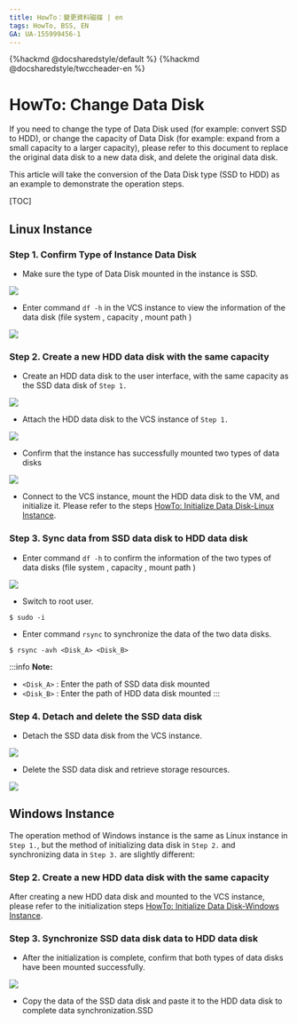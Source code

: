 ```yaml
---
title: HowTo：變更資料磁碟 | en
tags: HowTo, BSS, EN
GA: UA-155999456-1
---
```


{%hackmd @docsharedstyle/default %}
{%hackmd @docsharedstyle/twccheader-en %}

# HowTo: Change Data Disk

If you need to change the type of Data Disk used (for example: convert SSD to HDD), or change the capacity of Data Disk (for example: expand from a small capacity to a larger capacity), please refer to this document to replace the original data disk to a new data disk, and delete the original data disk.

This article will take the conversion of the Data Disk type (SSD to HDD) as an example to demonstrate the operation steps. 

[TOC]

## Linux Instance


### Step 1. Confirm Type of Instance Data Disk

* Make sure the type of Data Disk mounted in the instance is SSD.

![](https://cos.twcc.ai/SYS-MANUAL/uploads/upload_56fbf74d4cdb053c62c7de4078d94e6c.png)


* Enter command `df -h` in the VCS instance to view the information of the data disk (file system <Filesystem>, capacity <Size>, mount path <Mounted on>)

![](https://cos.twcc.ai/SYS-MANUAL/uploads/upload_3d9e1124e63cdcc6c839bdee8fc62b5c.png)


### Step 2. Create a new HDD data disk with the same capacity

* Create an HDD data disk to the user interface, with the same capacity as the SSD data disk of `Step 1.`

![](https://cos.twcc.ai/SYS-MANUAL/uploads/upload_3be49aa561208a4f884332fa2f3f22c0.png)

* Attach the HDD data disk to the VCS instance of `Step 1.`

![](https://cos.twcc.ai/SYS-MANUAL/uploads/upload_22036a0e1bbc41a8ac754a19d2026509.png)


* Confirm that the instance has successfully mounted two types of data disks

![](https://cos.twcc.ai/SYS-MANUAL/uploads/upload_38d639e2727ad7c85445130035dbd04b.png)



* Connect to the VCS instance, mount the HDD data disk to the VM, and initialize it. Please refer to the steps [HowTo: Initialize Data Disk-Linux Instance](https://man.twcc.ai/@twccdocs/howto-bss-init-vol-linux-en).

### Step 3. Sync data from SSD data disk to HDD data disk

* Enter command `df -h` to confirm the information of the two types of data disks (file system <Filesystem>, capacity <Size>, mount path <Mounted on>)

![](https://cos.twcc.ai/SYS-MANUAL/uploads/upload_5f9b19ba05c409c20a49b5872c3c7e6f.png)


* Switch to root user.

```
$ sudo -i
```

* Enter command `rsync` to synchronize the data of the two data disks.

```
$ rsync -avh <Disk_A> <Disk_B>
```

:::info
<i class="fa fa-paperclip fa-20" aria-hidden="true"></i> **Note:** 
- `<Disk_A>` : Enter the path of SSD data disk mounted
- `<Disk_B>` : Enter the path of HDD data disk mounted
:::

### Step 4. Detach and delete the SSD data disk

* Detach the SSD data disk from the VCS instance.

![](https://cos.twcc.ai/SYS-MANUAL/uploads/upload_8ce08c3d7ac56e50a39cebfce4968a3f.png)

* Delete the SSD data disk and retrieve storage resources.


![](https://cos.twcc.ai/SYS-MANUAL/uploads/upload_b66699de0e7f1e26989d01450c2d813b.png)


## Windows Instance

The operation method of Windows instance is the same as Linux instance in `Step 1.`, but the method of initializing data disk in `Step 2.` and synchronizing data in `Step 3.` are slightly different:

### Step 2. Create a new HDD data disk with the same capacity

After creating a new HDD data disk and mounted to the VCS instance, please refer to the initialization steps [HowTo: Initialize Data Disk-Windows Instance](https://man.twcc.ai/@twccdocs/howto-bss-init-vol-windows-en).

### Step 3. Synchronize SSD data disk data to HDD data disk

* After the initialization is complete, confirm that both types of data disks have been mounted successfully.

![](https://cos.twcc.ai/SYS-MANUAL/uploads/upload_25092478493e87b17ce423caec4f536e.png)

* Copy the data of the SSD data disk and paste it to the HDD data disk to complete data synchronization.SSD
